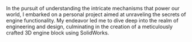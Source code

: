 In the pursuit of understanding the intricate mechanisms that power our world, I embarked on a personal project aimed at unraveling the secrets of engine functionality. My endeavor led me to dive deep into the realm of engineering and design, culminating in the creation of a meticulously crafted 3D engine block using SolidWorks.


